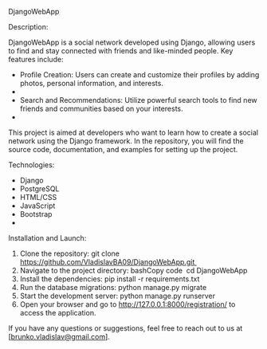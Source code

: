 DjangoWebApp

Description:

DjangoWebApp is a social network developed using Django, allowing users to find and stay connected with friends and like-minded people. Key features include:

* Profile Creation: Users can create and customize their profiles by adding photos, personal information, and interests.
* 
* Search and Recommendations: Utilize powerful search tools to find new friends and communities based on your interests.
* 
This project is aimed at developers who want to learn how to create a social network using the Django framework. In the repository, you will find the source code, documentation, and examples for setting up the project.

Technologies:

* Django
* PostgreSQL
* HTML/CSS
* JavaScript
* Bootstrap
* 
Installation and Launch:

1. Clone the repository: git clone https://github.com/VladislavBA09/DjangoWebApp.git 
2. Navigate to the project directory: bashCopy code  cd DjangoWebApp 
3. Install the dependencies: pip install -r requirements.txt 
4. Run the database migrations: python manage.py migrate 
5. Start the development server: python manage.py runserver 
6. Open your browser and go to http://127.0.0.1:8000/registration/ to access the application.   
															
If you have any questions or suggestions, feel free to reach out to us at [brunko.vladislav@gmail.com].
